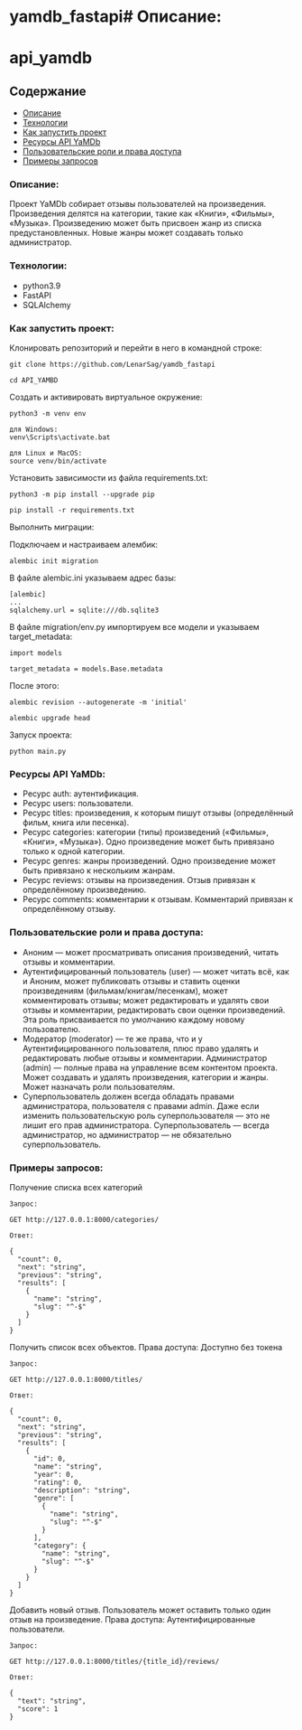 # yamdb_fastapi# Описание:


# api_yamdb

## Содержание

- [Описание](#описание)
- [Технологии](#технологии)
- [Как запустить проект](#как-запустить-проект)
- [Ресурсы API YaMDb](#ресурсы-api-yamdb)
- [Пользовательские роли и права доступа](#пользовательские-роли-и-права-доступа)
- [Примеры запросов](#примеры-запросов)

### Описание:

Проект YaMDb собирает отзывы пользователей на произведения.
Произведения делятся на категории, такие как «Книги», «Фильмы», «Музыка».
Произведению может быть присвоен жанр из списка предустановленных. Новые жанры может создавать только администратор.

### Технологии:

- python3.9
- FastAPI
- SQLAlchemy

### Как запустить проект:

Клонировать репозиторий и перейти в него в командной строке:

```
git clone https://github.com/LenarSag/yamdb_fastapi
```

```
cd API_YAMBD
```

Cоздать и активировать виртуальное окружение:

```
python3 -m venv env
```

```
для Windows:
venv\Scripts\activate.bat 

для Linux и MacOS:
source venv/bin/activate 
```

Установить зависимости из файла requirements.txt:

```
python3 -m pip install --upgrade pip
```

```
pip install -r requirements.txt
```

Выполнить миграции:


Подключаем и настраиваем алембик:

```
alembic init migration
```

В файле alembic.ini указываем адрес базы:

```
[alembic]
...
sqlalchemy.url = sqlite:///db.sqlite3
```

В файле migration/env.py импортируем все модели и указываем target_metadata:

```
import models

target_metadata = models.Base.metadata
```

После этого:

```
alembic revision --autogenerate -m 'initial'
```
```
alembic upgrade head
```

Запуск проекта:


```
python main.py
```

### Ресурсы API YaMDb:

- Ресурс auth: аутентификация.
- Ресурс users: пользователи.
- Ресурс titles: произведения, к которым пишут отзывы (определённый фильм, книга или песенка).
- Ресурс categories: категории (типы) произведений («Фильмы», «Книги», «Музыка»). Одно произведение может быть привязано только к одной категории.
- Ресурс genres: жанры произведений. Одно произведение может быть привязано к нескольким жанрам.
- Ресурс reviews: отзывы на произведения. Отзыв привязан к определённому произведению.
- Ресурс comments: комментарии к отзывам. Комментарий привязан к определённому отзыву.

### Пользовательские роли и права доступа:

- Аноним — может просматривать описания произведений, читать отзывы и комментарии.
- Аутентифицированный пользователь (user) — может читать всё, как и Аноним, может публиковать отзывы и ставить оценки произведениям (фильмам/книгам/песенкам), может комментировать отзывы; может редактировать и удалять свои отзывы и комментарии, редактировать свои оценки произведений. Эта роль присваивается по умолчанию каждому новому пользователю.
- Модератор (moderator) — те же права, что и у Аутентифицированного пользователя, плюс право удалять и редактировать любые отзывы и комментарии.
Администратор (admin) — полные права на управление всем контентом проекта. Может создавать и удалять произведения, категории и жанры. Может назначать роли пользователям.
- Суперпользователь должен всегда обладать правами администратора, пользователя с правами admin. Даже если изменить пользовательскую роль суперпользователя — это не лишит его прав администратора. Суперпользователь — всегда администратор, но администратор — не обязательно суперпользователь.

### Примеры запросов:

Получение списка всех категорий
```
Запрос:

GET http://127.0.0.1:8000/categories/

Ответ:

{
  "count": 0,
  "next": "string",
  "previous": "string",
  "results": [
    {
      "name": "string",
      "slug": "^-$"
    }
  ]
}
```

Получить список всех объектов. Права доступа: Доступно без токена
```
Запрос:

GET http://127.0.0.1:8000/titles/

Ответ:

{
  "count": 0,
  "next": "string",
  "previous": "string",
  "results": [
    {
      "id": 0,
      "name": "string",
      "year": 0,
      "rating": 0,
      "description": "string",
      "genre": [
        {
          "name": "string",
          "slug": "^-$"
        }
      ],
      "category": {
        "name": "string",
        "slug": "^-$"
      }
    }
  ]
}
```

Добавить новый отзыв. Пользователь может оставить только один отзыв на произведение. Права доступа: Аутентифицированные пользователи.
```
Запрос:

GET http://127.0.0.1:8000/titles/{title_id}/reviews/

Ответ:

{
  "text": "string",
  "score": 1
}
```
